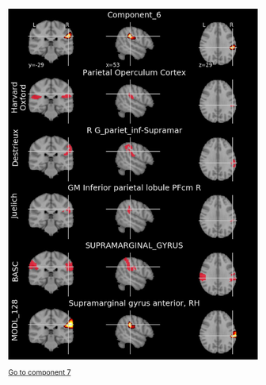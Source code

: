 ![6](preliminary/6.jpg "Component 6")

[Go to component 7](https://parietal-inria.github.io/MODL_atlas/256/7 "Component 7")
